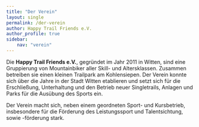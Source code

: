 ```yaml
---
title: "Der Verein"
layout: single
permalink: /der-verein
author: Happy Trail Friends e.V.
author_profile: true
sidebar:
    nav: "verein"
---
```


Die **Happy Trail Friends e.V.**, gegründet im Jahr 2011 in Witten, sind eine Gruppierung von Mountainbiker aller Skill- und Altersklassen. Zusammen betreiben sie einen kleinen Trailpark am Kohlensiepen. Der Verein konnte sich über die Jahre in der Stadt Witten etablieren und setzt sich für die Erschließung, Unterhaltung und den Betrieb neuer Singletrails, Anlagen und Parks für die Ausübung des Sports ein.

Der Verein macht sich, neben einem geordneten Sport- und Kursbetrieb, insbesondere für die Förderung des Leistungssport und Talentsichtung, sowie -förderung stark.